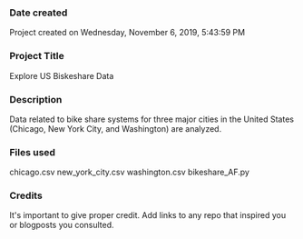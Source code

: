 ### Date created
Project created on Wednesday, ‎November ‎6, ‎2019, ‏‎5:43:59 PM

### Project Title
Explore US Biskeshare Data

### Description
Data related to bike share systems for three major cities in the United States (Chicago, New York City, and Washington) are analyzed.

### Files used
chicago.csv
new_york_city.csv
washington.csv
bikeshare_AF.py

### Credits
It's important to give proper credit. Add links to any repo that inspired you or blogposts you consulted.
